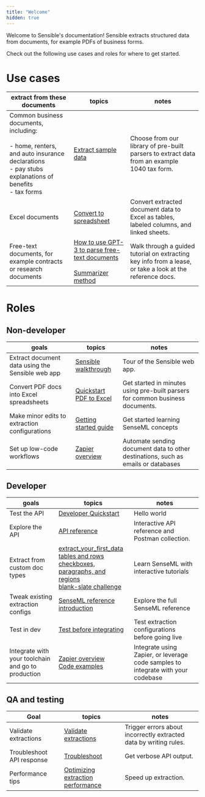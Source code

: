```yaml
---
title: "Welcome"
hidden: true
---
```




Welcome to Sensible's documentation! Sensible extracts structured data from documents, for example PDFs of business forms.

Check out the following use cases and roles for where to get started.

Use cases
====

| extract from these documents                                 | topics                                                       | notes                                                        |
| ------------------------------------------------------------ | ------------------------------------------------------------ | ------------------------------------------------------------ |
| Common business documents, including:<br/><br/>- home, renters, and auto insurance declarations<br/>- pay stubs<br/>explanations of benefits<br/>-  tax forms | [Extract sample data](doc:excel-quickstart)                  | Choose from our library of pre-built parsers to extract data from an example 1040 tax form. |
| Excel documents                                              | [Convert to spreadsheet](doc:excel-quickstart#convert-to-spreadsheet) | Convert extracted document data to Excel as tables, labeled columns, and linked sheets. |
| Free-text documents, for example contracts or research documents | [How to use GPT-3 to parse free-text documents](https://www.sensible.so/blog/how-to-use-gpt-3-to-parse-free-text-documents)<br/><br/>[Summarizer method](doc:summarizer) | Walk through a guided tutorial on extracting key info from a lease, or take a look at  the reference docs. |



Roles
===

Non-developer
-----

| goals                                            | topics                                          | notes                                                        |
| ------------------------------------------------ | ----------------------------------------------- | ------------------------------------------------------------ |
| Extract document data using the Sensible web app | [Sensible walkthrough](doc:ui)                  | Tour of the Sensible  web app.                               |
| Convert PDF docs into Excel spreadsheets         | [Quickstart PDF to Excel](doc:excel-quickstart) | Get started in minutes using pre-built parsers for common business documents. |
| Make minor edits to extraction configurations    | [Getting started guide](doc:getting-started)    | Get started learning SenseML concepts                        |
| Set up low-code workflows                        | [Zapier overview](doc:zapier)                   | Automate sending document data to other destinations, such as emails or databases |




Developer
-----

| goals                                              | topics                                                       | notes                                                        |
| -------------------------------------------------- | ------------------------------------------------------------ | ------------------------------------------------------------ |
| Test the API                                       | [Developer Quickstart](doc:quickstart)                       | Hello world                                                  |
| Explore the API                                    | [API reference](doc:reference)                               | Interactive API reference and Postman collection.            |
| Extract from custom doc types                      | [extract_your_first_data](https://app.sensible.so/editor/?d=senseml_basics&c=1_extract_your_first_data&g=1_extract_your_first_data)<br/>[tables and rows](https://app.sensible.so/editor/?d=senseml_basics&c=2_tables_and_rows&g=2_tables_and_rows)<br/> [checkboxes, paragraphs, and regions](https://app.sensible.so/editor/?d=senseml_basics&c=3_checkboxes_paragraphs_and_regions&g=3_checkboxes_paragraphs_and_regions)<br/>  [blank-slate challenge](https://app.sensible.so/editor/?d=senseml_basics&c=4_extract_from_scratch&g=4_extract_from_scratch) | Learn SenseML with interactive tutorials                     |
| Tweak existing extraction configs                  | [SenseML reference introduction](doc:senseml-reference-introduction) | Explore the full SenseML reference                           |
| Test in dev                                        | [Test before integrating](doc:test-before-integrating)       | Test extraction configurations before going live             |
| Integrate with your toolchain and go to production | [Zapier overview](doc:zapier)<br/>[Code examples](doc:examples) | Integrate using Zapier,  or leverage code samples to integrate with your codebase |


QA and testing
----

| Goal                      | topics                                               | notes                                                        |
| ------------------------- | ---------------------------------------------------- | ------------------------------------------------------------ |
| Validate extractions      | [Validate extractions](doc:validate-extractions)     | Trigger errors about incorrectly extracted data by writing rules. |
| Troubleshoot API response | [Troubleshoot](doc:troubleshoot)                     | Get verbose API output.                                      |
| Performance tips          | [Optimizing extraction performance](doc:performance) | Speed up extraction.                                         |



